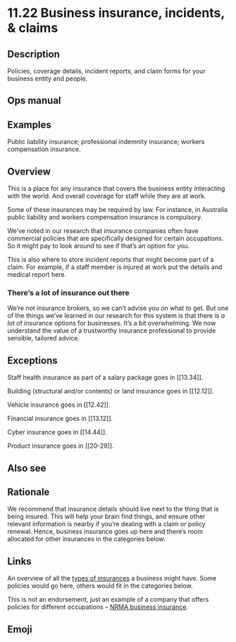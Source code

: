 # 11.22 Business insurance, incidents, & claims

## Description

Policies, coverage details, incident reports, and claim forms for your business entity and people.

## Ops manual

## Examples

Public liability insurance; professional indemnity insurance; workers compensation insurance.

## Overview

This is a place for any insurance that covers the business entity interacting with the world. And overall coverage for staff while they are at work.

Some of these insurances may be required by law. For instance, in Australia public liability and workers compensation insurance is compulsory.

We’ve noted in our research that insurance companies often have commercial policies that are specifically designed for certain occupations. So it might pay to look around to see if that’s an option for you.

This is also where to store incident reports that might become part of a claim. For example, if a staff member is injured at work put the details and medical report here.

### There’s a lot of insurance out there

We’re not insurance brokers, so we can’t advise you on what to get. But one of the things we’ve learned in our research for this system is that there is _a lot_ of insurance options for businesses. It’s a bit overwhelming. We now understand the value of a trustworthy insurance professional to provide sensible, tailored advice.

## Exceptions

Staff health insurance as part of a salary package goes in [[13.34]].

Building (structural and/or contents) or land insurance goes in [[12.12]].

Vehicle insurance goes in [[12.42]].

Financial insurance goes in [[13.12]].

Cyber insurance goes in [[14.44]].

Product insurance goes in [[20-29]].

## Also see

## Rationale

We recommend that insurance details should live next to the thing that is being insured. This will help your brain find things, and ensure other relevant information is nearby if you’re dealing with a claim or policy renewal. Hence, business insurance goes up here and there’s room allocated for other insurances in the categories below.

## Links

An overview of all the [types of insurances](https://business.gov.au/risk-management/insurance/types-of-business-insurance) a business might have. Some policies would go here, others would fit in the categories below.

This is not an endorsement, just an example of a company that offers policies for different occupations – [NRMA business insurance](https://www.nrma.com.au/business-insurance#).

## Emoji
